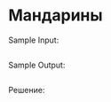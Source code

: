 # Мандарины

<!--- Текст задания --->

Sample Input:
```

```

Sample Output:
```

```

Решение:
```python

```
